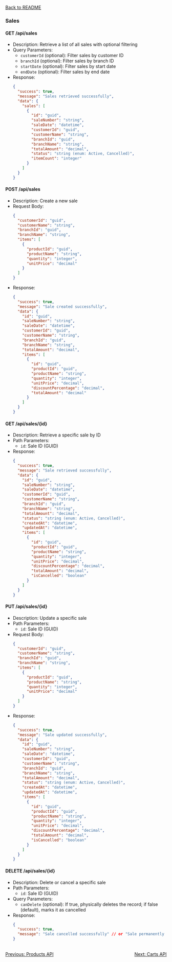 [Back to README](../README.md)

### Sales

#### GET /api/sales
- Description: Retrieve a list of all sales with optional filtering
- Query Parameters:
  - `customerId` (optional): Filter sales by customer ID
  - `branchId` (optional): Filter sales by branch ID
  - `startDate` (optional): Filter sales by start date
  - `endDate` (optional): Filter sales by end date
- Response: 
  ```json
  {
    "success": true,
    "message": "Sales retrieved successfully",
    "data": {
      "sales": [
        {
          "id": "guid",
          "saleNumber": "string",
          "saleDate": "datetime",
          "customerId": "guid",
          "customerName": "string",
          "branchId": "guid",
          "branchName": "string",
          "totalAmount": "decimal",
          "status": "string (enum: Active, Cancelled)",
          "itemCount": "integer"
        }
      ]
    }
  }
  ```

#### POST /api/sales
- Description: Create a new sale
- Request Body:
  ```json
  {
    "customerId": "guid",
    "customerName": "string",
    "branchId": "guid",
    "branchName": "string",
    "items": [
      {
        "productId": "guid",
        "productName": "string",
        "quantity": "integer",
        "unitPrice": "decimal"
      }
    ]
  }
  ```
- Response: 
  ```json
  {
    "success": true,
    "message": "Sale created successfully",
    "data": {
      "id": "guid",
      "saleNumber": "string",
      "saleDate": "datetime",
      "customerId": "guid",
      "customerName": "string",
      "branchId": "guid",
      "branchName": "string",
      "totalAmount": "decimal",
      "items": [
        {
          "id": "guid",
          "productId": "guid",
          "productName": "string",
          "quantity": "integer",
          "unitPrice": "decimal",
          "discountPercentage": "decimal",
          "totalAmount": "decimal"
        }
      ]
    }
  }
  ```

#### GET /api/sales/{id}
- Description: Retrieve a specific sale by ID
- Path Parameters:
  - `id`: Sale ID (GUID)
- Response: 
  ```json
  {
    "success": true,
    "message": "Sale retrieved successfully",
    "data": {
      "id": "guid",
      "saleNumber": "string",
      "saleDate": "datetime",
      "customerId": "guid",
      "customerName": "string",
      "branchId": "guid",
      "branchName": "string",
      "totalAmount": "decimal",
      "status": "string (enum: Active, Cancelled)",
      "createdAt": "datetime",
      "updatedAt": "datetime",
      "items": [
        {
          "id": "guid",
          "productId": "guid",
          "productName": "string",
          "quantity": "integer",
          "unitPrice": "decimal",
          "discountPercentage": "decimal",
          "totalAmount": "decimal",
          "isCancelled": "boolean"
        }
      ]
    }
  }
  ```

#### PUT /api/sales/{id}
- Description: Update a specific sale
- Path Parameters:
  - `id`: Sale ID (GUID)
- Request Body:
  ```json
  {
    "customerId": "guid",
    "customerName": "string",
    "branchId": "guid",
    "branchName": "string",
    "items": [
      {
        "productId": "guid",
        "productName": "string",
        "quantity": "integer",
        "unitPrice": "decimal"
      }
    ]
  }
  ```
- Response: 
  ```json
  {
    "success": true,
    "message": "Sale updated successfully",
    "data": {
      "id": "guid",
      "saleNumber": "string",
      "saleDate": "datetime",
      "customerId": "guid",
      "customerName": "string",
      "branchId": "guid",
      "branchName": "string",
      "totalAmount": "decimal",
      "status": "string (enum: Active, Cancelled)",
      "createdAt": "datetime",
      "updatedAt": "datetime",
      "items": [
        {
          "id": "guid",
          "productId": "guid",
          "productName": "string",
          "quantity": "integer",
          "unitPrice": "decimal",
          "discountPercentage": "decimal",
          "totalAmount": "decimal",
          "isCancelled": "boolean"
        }
      ]
    }
  }
  ```

#### DELETE /api/sales/{id}
- Description: Delete or cancel a specific sale
- Path Parameters:
  - `id`: Sale ID (GUID)
- Query Parameters:
  - `canDelete` (optional): If true, physically deletes the record; if false (default), marks it as cancelled
- Response: 
  ```json
  {
    "success": true,
    "message": "Sale cancelled successfully" // or "Sale permanently deleted successfully"
  }
  ```

<br/>
<div style="display: flex; justify-content: space-between;">
  <a href="./products-api.md">Previous: Products API</a>
  <a href="./carts-api.md">Next: Carts API</a>
</div>